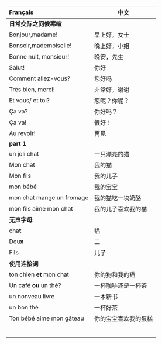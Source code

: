 | Français                  | 中文                 |
| :------------------------ | -------------------- |
| **日常交际之问候寒暄**    |                      |
| Bonjour,madame!           | 早上好，女士         |
| Bonsoir,mademoiselle!     | 晚上好，小姐         |
| Bonne nuit, monsieur!     | 晚安，先生           |
| Salut!                    | 你好                 |
| Comment allez-vous?       | 您好吗               |
| Très bien, merci!         | 非常好，谢谢         |
| Et vous/ et toi?          | 您呢？你呢？         |
| Ça va?                    | 你好吗？             |
| Ça va!                    | 很好！               |
| Au revoir!                | 再见                 |
| **part 1**                |                      |
| un joli chat              | 一只漂亮的猫         |
| Mon chat                  | 我的猫               |
| Mon fils                  | 我的儿子             |
| mon bébé                  | 我的宝宝             |
| mon chat mange un fromage | 我的猫吃一块奶酪     |
| mon fils aime mon chat    | 我的儿子喜欢我的猫   |
| **无声字母**              |                      |
| cha**t**                  | 猫                   |
| Deu**x**                  | 二                   |
| Fi**l**s                  | 儿子                 |
| **使用连接词**            |                      |
| ton chien **et** mon chat | 你的狗和我的猫       |
| Un café **ou** un thé?    | 一杯咖啡还是一杯茶   |
| un nonveau livre          | 一本新书             |
| un bon thé                | 一杯好茶             |
| Ton bébé aime mon gâteau  | 你的宝宝喜欢我的蛋糕 |
|                           |                      |
|                           |                      |
|                           |                      |
|                           |                      |
|                           |                      |
|                           |                      |

